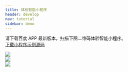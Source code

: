 ```yaml
---
title: 体验智能小程序
header: develop
nav: tutorial
sidebar: demo
---
```



请下载百度 APP 最新版本，扫描下图二维码体验智能小程序。  
[下载小程序示例源码](https://b.bdstatic.com/miniapp/demo-1.1.7.zip)  

<div class="m-doc-custom-examples-correct ispc"><img src="../../../img/design/principle/innovation/1-1.png"></div>
<div class="m-doc-custom-examples-correct ismobile"><img src="../../../img/design/principle/innovation/1-2.png"></div>
<div class="m-doc-custom-examples-correct isbox"><img src="../../../img/design/principle/innovation/1-3.png"></div>
